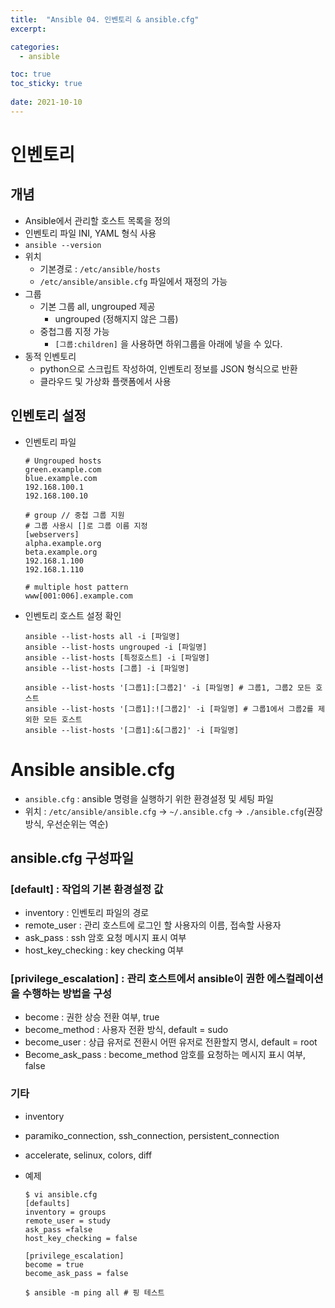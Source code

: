 ```yaml
---
title:  "Ansible 04. 인벤토리 & ansible.cfg"
excerpt:

categories:
  - ansible

toc: true
toc_sticky: true
 
date: 2021-10-10
---
```


# 인벤토리

## 개념

-   Ansible에서 관리할 호스트 목록을 정의
-   인벤토리 파일 INI, YAML 형식 사용
-   `ansible --version`
-   위치
    -   기본경로 : `/etc/ansible/hosts`
    -   `/etc/ansible/ansible.cfg` 파일에서 재정의 가능
-   그룹
    -   기본 그룹 all, ungrouped 제공
        -   ungrouped (정해지지 않은 그룹)
    -   중첩그룹 지정 가능
        -   `[그룹:children]` 을 사용하면 하위그룹을 아래에 넣을 수 있다.
-   동적 인벤토리
    -   python으로 스크립트 작성하여, 인벤토리 정보를 JSON 형식으로 반환
    -   클라우드 및 가상화 플랫폼에서 사용

## 인벤토리 설정

-   인벤토리 파일
    
    ```shell
    # Ungrouped hosts
    green.example.com
    blue.example.com
    192.168.100.1
    192.168.100.10
    
    # group // 중첩 그룹 지원
    # 그룹 사용시 []로 그룹 이름 지정
    [webservers]
    alpha.example.org
    beta.example.org
    192.168.1.100
    192.168.1.110
    
    # multiple host pattern
    www[001:006].example.com
    ```
    
-   인벤토리 호스트 설정 확인
    
    ```shell
    ansible --list-hosts all -i [파일명]
    ansible --list-hosts ungrouped -i [파일명]
    ansible --list-hosts [특정호스트] -i [파일명]
    ansible --list-hosts [그룹] -i [파일명]
    
    ansible --list-hosts '[그룹1]:[그룹2]' -i [파일명] # 그룹1, 그룹2 모든 호스트
    ansible --list-hosts '[그룹1]:![그룹2]' -i [파일명] # 그룹1에서 그룹2를 제외한 모든 호스트
    ansible --list-hosts '[그룹1]:&[그룹2]' -i [파일명] 
    ```
    

# Ansible ansible.cfg

-   `ansible.cfg` : ansible 명령을 실행하기 위한 환경설정 및 세팅 파일
-   위치 : `/etc/ansible/ansible.cfg` -> `~/.ansible.cfg` -> `./ansible.cfg`(권장방식, 우선순위는 역순)

## ansible.cfg 구성파일

### \[default\] : 작업의 기본 환경설정 값

-   inventory : 인벤토리 파일의 경로
-   remote\_user : 관리 호스트에 로그인 할 사용자의 이름, 접속할 사용자
-   ask\_pass : ssh 암호 요청 메시지 표시 여부
-   host\_key\_checking : key checking 여부

### \[privilege\_escalation\] : 관리 호스트에서 ansible이 권한 에스컬레이션을 수행하는 방법을 구성

-   become : 권한 상승 전환 여부, true
-   become\_method : 사용자 전환 방식, default = sudo
-   become\_user : 상급 유저로 전환시 어떤 유저로 전환할지 명시, default = root
-   Become\_ask\_pass : become\_method 암호를 요청하는 메시지 표시 여부, false

### 기타

-   inventory
-   paramiko\_connection, ssh\_connection, persistent\_connection
-   accelerate, selinux, colors, diff

-   예제
    
    ```shell
    $ vi ansible.cfg
    [defaults]
    inventory = groups
    remote_user = study
    ask_pass =false
    host_key_checking = false
    
    [privilege_escalation]
    become = true
    become_ask_pass = false
    
    $ ansible -m ping all # 핑 테스트
    ```